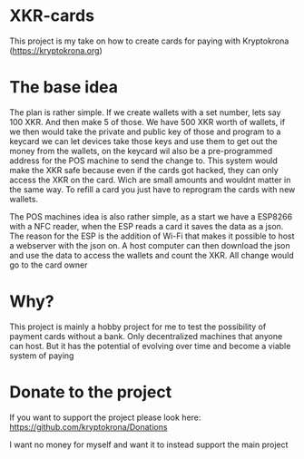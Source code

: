 # XKR-cards
This project is my take on how to create cards for paying with Kryptokrona (https://kryptokrona.org)

# The base idea
The plan is rather simple. If we create wallets with a set number, lets say 100 XKR. And then make 5 of those. We have 500 XKR worth of wallets, if we then would take the private and public key of those and program to a keycard we can let devices take those keys and use them to get out the money from the wallets, on the keycard  wil also be a pre-programmed address for the POS machine to send the change to. This system would make the XKR safe because even if the cards got hacked, they can only access the XKR on the card. Wich are small amounts and wouldnt matter in the same way. To refill a card you just have to reprogram the cards with new wallets.

The POS machines idea is also rather simple, as a start we have a ESP8266 with a NFC reader, when the ESP reads a card it saves the data as a json. The reason for the ESP is the addition of Wi-Fi that makes it possible to host a webserver with the json on. A host computer can then download the json and use the data to access the wallets and count the XKR. All change would go to the card owner

# Why?
This project is mainly a hobby project for me to test the possibility of payment cards without a bank. Only decentralized machines that anyone can host. But it has the potential of evolving over time and become a viable system of paying


# Donate to the project
If you want to support the project please look here: 
https://github.com/kryptokrona/Donations

I want no money for myself and want it to instead support the main project